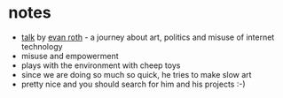 # notes

* [talk](https://events.ccc.de/congress/2015/Fahrplan/events/7538.html) by [evan roth](https://events.ccc.de/congress/2015/Fahrplan/speakers/6238.html) - a journey about art, politics and misuse of internet technology
* misuse and empowerment
* plays with the environment with cheep toys
* since we are doing so much so quick, he tries to make slow art
* pretty nice and you should search for him and his projects :-)
